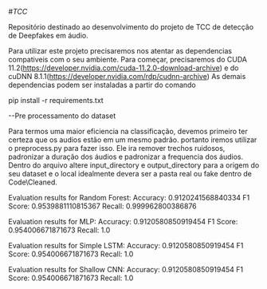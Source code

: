 #*TCC*

Repositório destinado ao desenvolvimento do projeto de TCC de detecção de Deepfakes em áudio.

Para utilizar este projeto precisaremos nos atentar as dependencias compativeis com o seu ambiente.
Para começar, precisaremos do CUDA 11.2(https://developer.nvidia.com/cuda-11.2.0-download-archive) e do cuDNN 8.1.1(https://developer.nvidia.com/rdp/cudnn-archive) 
As demais dependencias podem ser instaladas a partir do comando

pip install -r requirements.txt

--Pre processamento do dataset

Para termos uma maior eficiencia na classificação, devemos primeiro ter certeza que os audios estão em um mesmo padrão. portanto iremos utilizar o preprocess.py para fazer isso.
Ele ira remover trechos ruidosos, padronizar a duração dos áudios e padronizar a frequencia dos áudios.
Dentro do arquivo altere input_directory e output_directory para a origem do seu dataset e o local idealmente devera ser a pasta real ou fake dentro de Code\Cleaned.

Evaluation results for Random Forest:
Accuracy: 0.9120241568840334
F1 Score: 0.9539881110815367
Recall: 0.999962800386876

Evaluation results for MLP:
Accuracy: 0.9120580850919454
F1 Score: 0.954006671871673
Recall: 1.0

Evaluation results for Simple LSTM:
Accuracy: 0.9120580850919454
F1 Score: 0.954006671871673
Recall: 1.0

Evaluation results for Shallow CNN:
Accuracy: 0.9120580850919454
F1 Score: 0.954006671871673
Recall: 1.0